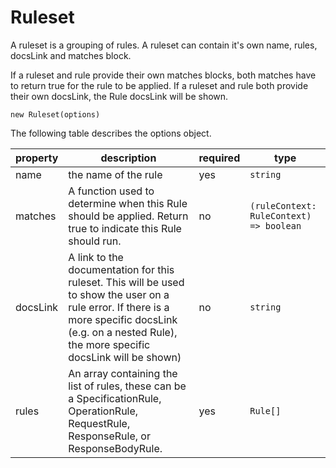 # Ruleset

A ruleset is a grouping of rules. A ruleset can contain it's own name, rules, docsLink and matches block.

If a ruleset and rule provide their own matches blocks, both matches have to return true for the rule to be applied. If a ruleset and rule both provide their own docsLink, the Rule docsLink will be shown.

`new Ruleset(options)`

The following table describes the options object.

| property | description                                                                                                                                                                                               | required | type                                    |
| -------- | --------------------------------------------------------------------------------------------------------------------------------------------------------------------------------------------------------- | -------- | --------------------------------------- |
| name     | the name of the rule                                                                                                                                                                                      | yes      | `string`                                |
| matches  | A function used to determine when this Rule should be applied. Return true to indicate this Rule should run.                                                                                              | no       | `(ruleContext: RuleContext) => boolean` |
| docsLink | A link to the documentation for this ruleset. This will be used to show the user on a rule error. If there is a more specific docsLink (e.g. on a nested Rule), the more specific docsLink will be shown) | no       | `string`                                |
| rules    | An array containing the list of rules, these can be a SpecificationRule, OperationRule, RequestRule, ResponseRule, or ResponseBodyRule.                                                                   | yes      | `Rule[]`                                |

